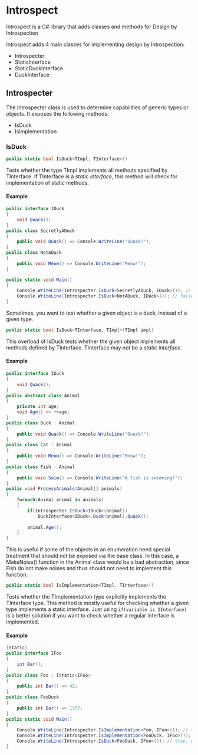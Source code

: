 # Introspect
Introspect is a C# library that adds classes and methods for Design by Introspection

Introspect adds 4 main classes for implementing design by Introspection:
- Introspecter
- StaticInterface
- StaticDuckInterface
- DuckInterface

## Introspecter

The Introspecter class is used to determine capabilities of generic types or objects.
It exposes the following methods:
- IsDuck
- IsImplementation

### IsDuck

```csharp
public static bool IsDuck<TImpl, TInterface>()
```

Tests whether the type TImpl implements all methods specified by TInterface.
If TInterface is a *static interface*, this method will check for implementation of static
methods.

#### Example

```csharp
public interface IDuck
{
	void Quack();
}
public class SecretlyADuck
{
	public void Quack() => Console.WriteLine("Quack!");
}
public class NotADuck
{
	public void Meow() => Console.WriteLine("Meow!");
}

public static void Main()
{
	Console.WriteLine(Introspecter.IsDuck<SecretlyADuck, IDuck>()); // true
	Console.WriteLine(Introspecter.IsDuck<NotADuck, IDuck>()); // false
}
```

Sometimes, you want to test whether a given object is a duck, instead of a given type.
```csharp
public static bool IsDuck<TInterface, TImpl>(TImpl impl)
```

This overload of IsDuck tests whether the given object implements all methods defined by TInterface.
TInterface may not be a *static interface*.

#### Example

```csharp
public interface IDuck
{
	void Quack();
}
public abstract class Animal
{
	private int age;
	void Age() => ++age;
}
public class Duck : Animal
{
	public void Quack() => Console.WriteLine("Quack!");
}
public class Cat : Animal
{
	public void Meow() => Console.WriteLine("Meow!");
}
public class Fish : Animal
{
	public void Swim() => Console.WriteLine("A fish is swimming!");
}
public void ProcessAnimals(Animal[] animals)
{
	foreach(Animal animal in animals)
	{
		if(Introspecter.IsDuck<IDuck>(animal))
			DuckInterface<IDuck>.Duck(animal).Quack();
		
		animal.Age();
	}
}
```

This is useful if some of the objects in an enumeration need special treatment that should not be exposed via the base class.
In this case, a MakeNoise() function in the Animal class would be a bad abstraction, since Fish do not make noises and thus
should not need to implement this function.

```csharp
public static bool IsImplementation<TImpl, TInterface>()
```

Tests whether the TImplementation type explicitly implements the TInterface type.
This method is mostly useful for checking whether a given type implements a static interface.
Just using `if(variable is IInterface)` is a better solution if you want to check whether a regular
interface is implemented.

#### Example

```csharp
[Static]
public interface IFoo
{
	int Bar();
}
public class Foo : IStatic<IFoo>
{
	public int Bar() => 42;
}
public class FooDuck
{
	public int Bar() => 1337;
}
public static void Main()
{
	Console.WriteLine(Introspecter.IsImplementation<Foo, IFoo>()); // true
	Console.WriteLine(Introspecter.IsImplementation<FooDuck, IFoo>()); // false, does not explicitly implement IStatic<IFoo>
	Console.WriteLine(Introspecter.IsDuck<FooDuck, IFoo>()); // true, contains all methods required by IFoo
}
```